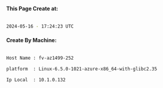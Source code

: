 
   
#### This Page Create at:

```bash

2024-05-16 - 17:24:23 UTC

```

#### Create By Machine:

```bash

Host Name : fv-az1499-252

platform  : Linux-6.5.0-1021-azure-x86_64-with-glibc2.35

Ip Local  : 10.1.0.132

```


